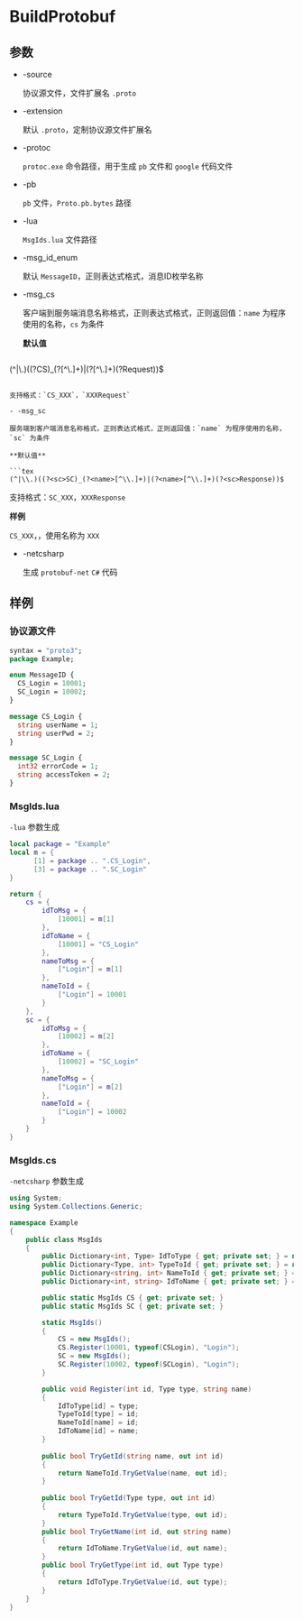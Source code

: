 # BuildProtobuf

## 参数

- -source

  协议源文件，文件扩展名 `.proto`

- -extension

  默认 `.proto`，定制协议源文件扩展名

- -protoc

  `protoc.exe` 命令路径，用于生成 `pb` 文件和 `google` 代码文件

- -pb

  `pb` 文件，`Proto.pb.bytes` 路径

- -lua

  `MsgIds.lua` 文件路径

- -msg_id_enum

  默认 `MessageID`，正则表达式格式，消息ID枚举名称

- -msg_cs

  客户端到服务端消息名称格式，正则表达式格式，正则返回值：`name` 为程序使用的名称，`cs` 为条件

  **默认值**

  ```tex
(^|\\.)((?<cs>CS)_(?<name>[^\\.]+)|(?<name>[^\\.]+)(?<cs>Request))$
  ```
  
  支持格式：`CS_XXX`，`XXXRequest`

- -msg_sc

  服务端到客户端消息名称格式，正则表达式格式，正则返回值：`name` 为程序使用的名称，`sc` 为条件

  **默认值**

  ```tex
  (^|\\.)((?<sc>SC)_(?<name>[^\\.]+)|(?<name>[^\\.]+)(?<sc>Response))$
  ```

  支持格式：`SC_XXX`，`XXXResponse`

  **样例**

  `CS_XXX`，，使用名称为 `XXX`

- -netcsharp

  生成 `protobuf-net` `C#` 代码



## 样例

### 协议源文件

```protobuf
syntax = "proto3";
package Example;

enum MessageID {
  CS_Login = 10001;
  SC_Login = 10002;
}

message CS_Login {
  string userName = 1;
  string userPwd = 2;
}

message SC_Login {
  int32 errorCode = 1;
  string accessToken = 2;
}
```



### MsgIds.lua

`-lua` 参数生成

```lua
local package = "Example"
local m = {
      [1] = package .. ".CS_Login",
      [3] = package .. ".SC_Login"
}

return {
    cs = {
        idToMsg = {
            [10001] = m[1]
        },
        idToName = {
            [10001] = "CS_Login"
        },
        nameToMsg = {
            ["Login"] = m[1]
        },
        nameToId = {
            ["Login"] = 10001
        }
    },
    sc = {
        idToMsg = {
            [10002] = m[2]
        },
        idToName = {
            [10002] = "SC_Login"
        },
        nameToMsg = {
            ["Login"] = m[2]
        },
        nameToId = {
            ["Login"] = 10002
        }
    }
}
```

### MsgIds.cs

`-netcsharp` 参数生成

```c#
using System;
using System.Collections.Generic;

namespace Example
{
    public class MsgIds
    {
        public Dictionary<int, Type> IdToType { get; private set; } = new Dictionary<int, Type>();
        public Dictionary<Type, int> TypeToId { get; private set; } = new Dictionary<Type, int>();
        public Dictionary<string, int> NameToId { get; private set; } = new Dictionary<string, int>();
        public Dictionary<int, string> IdToName { get; private set; } = new Dictionary<int, string>();

        public static MsgIds CS { get; private set; }
        public static MsgIds SC { get; private set; }

        static MsgIds()
        {
            CS = new MsgIds();            
            CS.Register(10001, typeof(CSLogin), "Login");
            SC = new MsgIds();            
            SC.Register(10002, typeof(SCLogin), "Login");
        }

        public void Register(int id, Type type, string name)
        {
            IdToType[id] = type;
            TypeToId[type] = id;
            NameToId[name] = id;
            IdToName[id] = name;
        }
        
        public bool TryGetId(string name, out int id)
        {
            return NameToId.TryGetValue(name, out id);
        }
        
        public bool TryGetId(Type type, out int id)
        {
            return TypeToId.TryGetValue(type, out id);
        }
        public bool TryGetName(int id, out string name)
        {
            return IdToName.TryGetValue(id, out name);
        }
        public bool TryGetType(int id, out Type type)
        {
            return IdToType.TryGetValue(id, out type);
        }
    }
}
```

